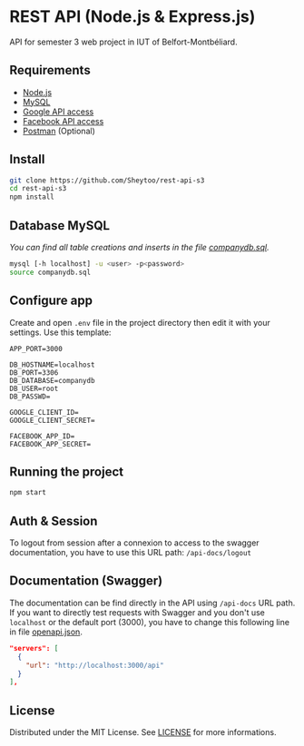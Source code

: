 # REST API (Node.js & Express.js)

API for semester 3 web project in IUT of Belfort-Montbéliard.

## Requirements

- [Node.js](https://nodejs.org/)
- [MySQL](https://www.mysql.com/)
- [Google API access](https://console.cloud.google.com/apis/)
- [Facebook API access](https://developers.facebook.com/)
- [Postman](https://www.postman.com/) (Optional)

## Install

```bash
git clone https://github.com/Sheytoo/rest-api-s3
cd rest-api-s3
npm install
```

## Database MySQL
_You can find all table creations and inserts in the file [companydb.sql](companydb.sql)._

```bash
mysql [-h localhost] -u <user> -p<password>
source companydb.sql
```

## Configure app

Create and open `.env` file in the project directory then edit it with your settings. Use this template:

```properties
APP_PORT=3000

DB_HOSTNAME=localhost
DB_PORT=3306
DB_DATABASE=companydb
DB_USER=root
DB_PASSWD=

GOOGLE_CLIENT_ID=
GOOGLE_CLIENT_SECRET=

FACEBOOK_APP_ID=
FACEBOOK_APP_SECRET=
```

## Running the project

```bash
npm start
```

## Auth & Session
To logout from session after a connexion to access to the swagger documentation,
you have to use this URL path: `/api-docs/logout`

## Documentation (Swagger)
The documentation can be find directly in the API using `/api-docs` URL path.
If you want to directly test requests with Swagger and you don't use `localhost`
or the default port (3000), you have to change this following line in file
[openapi.json](openapi.json).

```json
"servers": [
  {
    "url": "http://localhost:3000/api"
  }
],
```

## License

Distributed under the MIT License. See [LICENSE](LICENSE) for more informations.
